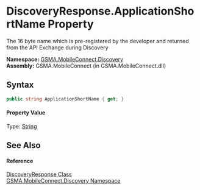 DiscoveryResponse.ApplicationShortName Property
===============================================
The 16 byte name which is pre-registered by the developer and returned from the API Exchange during Discovery

**Namespace:** [GSMA.MobileConnect.Discovery][1]  
**Assembly:** GSMA.MobileConnect (in GSMA.MobileConnect.dll)

Syntax
------

```csharp
public string ApplicationShortName { get; }
```

#### Property Value
Type: [String][2]

See Also
--------

#### Reference
[DiscoveryResponse Class][3]  
[GSMA.MobileConnect.Discovery Namespace][1]  

[1]: ../README.md
[2]: http://msdn.microsoft.com/en-us/library/s1wwdcbf
[3]: README.md
[4]: ../../_icons/Help.png